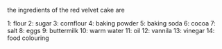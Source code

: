 the ingredients of the red velvet cake are 

1: flour 
2: sugar
3: cornflour
4: baking powder
5: baking soda
6: cocoa
7: salt
8: eggs
9: buttermilk
10: warm water
11: oil
12: vannila
13: vinegar
14: food colouring